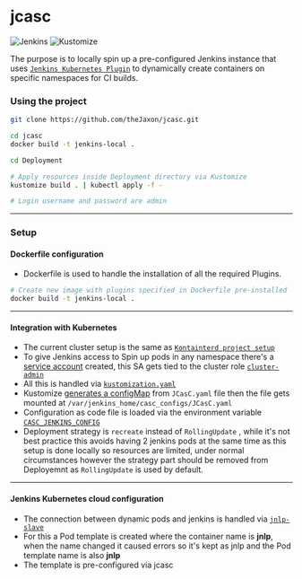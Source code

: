 # jcasc

![Jenkins](https://img.shields.io/badge/-jenkins-D24939?style=for-the-badge&logo=Jenkins&logoColor=white)
![Kustomize](https://img.shields.io/badge/-kustomize-326CE5?style=for-the-badge&logo=Kubernetes&logoColor=white)

The purpose is to locally spin up a pre-configured Jenkins instance that uses [`Jenkins Kubernetes Plugin`](https://plugins.jenkins.io/kubernetes/) to dynamically create containers on specific namespaces for CI builds.

### Using the project
```bash
git clone https://github.com/theJaxon/jcasc.git

cd jcasc
docker build -t jenkins-local .

cd Deployment 

# Apply resources inside Deployment directory via Kustomize 
kustomize build . | kubectl apply -f -

# Login username and password are admin
```

---

### Setup
#### Dockerfile configuration

- Dockerfile is used to handle the installation of all the required Plugins.

```bash
# Create new image with plugins specified in Dockerfile pre-installed
docker build -t jenkins-local .
```

---

#### Integration with Kubernetes 
- The current cluster setup is the same as [`Kontainterd project setup`](https://github.com/theJaxon/Kontainerd)
- To give Jenkins access to Spin up pods in any namespace there's a [service account](https://github.com/theJaxon/jcasc/blob/main/Deployment/service-account.yaml) created, this SA gets tied to the cluster role [`cluster-admin`](https://github.com/theJaxon/jcasc/blob/main/Deployment/cluster-role-binding.yaml)
- All this is handled via [`kustomization.yaml`](https://github.com/theJaxon/jcasc/blob/main/Deployment/kustomization.yaml)
- Kustomize [generates a configMap](https://github.com/theJaxon/jcasc/blob/main/Deployment/kustomization.yaml#L20) from `JCasC.yaml` file then the file gets mounted at `/var/jenkins_home/casc_configs/JCasC.yaml`
- Configuration as code file is loaded via the environment variable [`CASC_JENKINS_CONFIG`](https://github.com/theJaxon/jcasc/blob/main/Deployment/deployment.yaml#L36)
- Deployment strategy is `recreate` instead of `RollingUpdate` , while it's not best practice this avoids having 2 jenkins pods at the same time as this setup is done locally so resources are limited, under normal circumstances however the strategy part should be removed from Deployemnt as `RollingUpdate` is used by default.


---

#### Jenkins Kubernetes cloud configuration
- The connection between dynamic pods and jenkins is handled via [`jnlp-slave`](https://hub.docker.com/r/jenkinsci/jnlp-slave/)
- For this a Pod template is created where the container name is **jnlp**, when the name changed it caused errors so it's kept as jnlp and the Pod template name is also **jnlp**
- The template is pre-configured via jcasc
